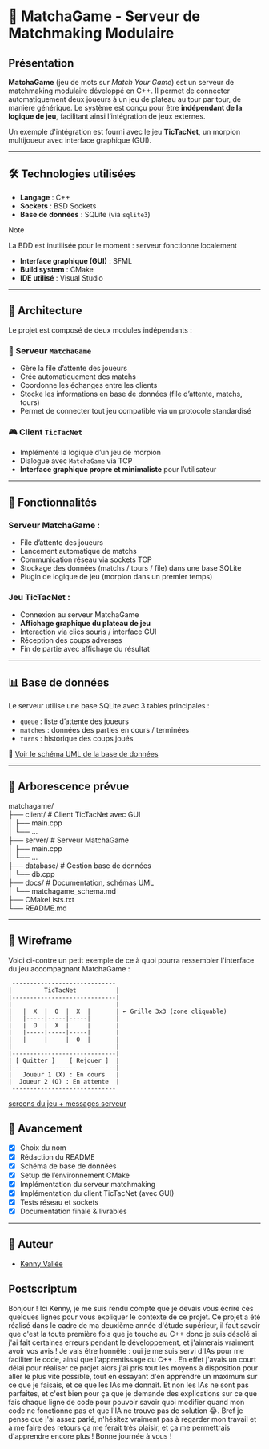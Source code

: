 # 🎯 MatchaGame - Serveur de Matchmaking Modulaire

## Présentation

**MatchaGame** (jeu de mots sur *Match Your Game*) est un serveur de matchmaking modulaire développé en C++. Il permet de connecter automatiquement deux joueurs à un jeu de plateau au tour par tour, de manière générique. Le système est conçu pour être **indépendant de la logique de jeu**, facilitant ainsi l’intégration de jeux externes.

Un exemple d'intégration est fourni avec le jeu **TicTacNet**, un morpion multijoueur avec interface graphique (GUI).

---

## 🛠️ Technologies utilisées

- **Langage** : C++
- **Sockets** : BSD Sockets
- **Base de données** : SQLite (via `sqlite3`)
> [!Note] 
> La BDD est inutilisée pour le moment : serveur fonctionne localement
- **Interface graphique (GUI)** : SFML
- **Build system** : CMake
- **IDE utilisé** : Visual Studio

---

## 🧱 Architecture

Le projet est composé de deux modules indépendants :

### 🧩 Serveur `MatchaGame`
- Gère la file d’attente des joueurs
- Crée automatiquement des matchs
- Coordonne les échanges entre les clients
- Stocke les informations en base de données (file d’attente, matchs, tours)
- Permet de connecter tout jeu compatible via un protocole standardisé

### 🎮 Client `TicTacNet`
- Implémente la logique d’un jeu de morpion
- Dialogue avec `MatchaGame` via TCP
- **Interface graphique propre et minimaliste** pour l’utilisateur

---

## 📐 Fonctionnalités

### Serveur MatchaGame :
- File d’attente des joueurs
- Lancement automatique de matchs
- Communication réseau via sockets TCP
- Stockage des données (matchs / tours / file) dans une base SQLite
- Plugin de logique de jeu (morpion dans un premier temps)

### Jeu TicTacNet :
- Connexion au serveur MatchaGame
- **Affichage graphique du plateau de jeu**
- Interaction via clics souris / interface GUI
- Réception des coups adverses
- Fin de partie avec affichage du résultat

---

## 📊 Base de données

Le serveur utilise une base SQLite avec 3 tables principales :

- `queue` : liste d’attente des joueurs
- `matches` : données des parties en cours / terminées
- `turns` : historique des coups joués

📎 [Voir le schéma UML de la base de données](docs/matchagame_schema.png)

---

## 📁 Arborescence prévue

matchagame/  
├── client/ # Client TicTacNet avec GUI  
│ ├── main.cpp  
│ └── ...   
├── server/ # Serveur MatchaGame    
│ ├── main.cpp  
│ └── ...   
├── database/ # Gestion base de données  
│ └── db.cpp    
├── docs/ # Documentation, schémas UML  
│ └── matchagame_schema.md  
├── CMakeLists.txt  
└── README.md

---

## 🧩 Wireframe

Voici ci-contre un petit exemple de ce à quoi pourra ressembler l'interface du jeu accompagnant MatchaGame :
````
 -----------------------------
|         TicTacNet           |
|-----------------------------|
|                             |
|   |  X  |  O  |  X  |       | ← Grille 3x3 (zone cliquable)
|   |-----|-----|-----|       |
|   |  O  |  X  |     |       |
|   |-----|-----|-----|       |
|   |     |     |  O  |       |
|                             |
|-----------------------------|
| [ Quitter ]    [ Rejouer ]  |
|-----------------------------|
|   Joueur 1 (X) : En cours   |
|  Joueur 2 (O) : En attente  |
 -----------------------------
````

[screens du jeu + messages serveur](/docs/Screens.md)

## 🚧 Avancement

- [x] Choix du nom
- [x] Rédaction du README
- [x] Schéma de base de données
- [x] Setup de l’environnement CMake
- [x] Implémentation du serveur matchmaking
- [x] Implémentation du client TicTacNet (avec GUI)
- [x] Tests réseau et sockets
- [x] Documentation finale & livrables

---

## 🧠 Auteur

- [Kenny Vallée](https://github.com/kenmanga666)

## Postscriptum

Bonjour ! Ici Kenny, je me suis rendu compte que je devais vous écrire ces quelques lignes pour vous expliquer le contexte de ce projet. 
Ce projet a été réalisé dans le cadre de ma deuxième année d'étude supérieur, il faut savoir que c'est la toute première fois que je touche au C++ donc je suis désolé si j'ai fait certaines erreurs pendant le développement, et j'aimerais vraiment avoir vos avis !
Je vais être honnête : oui je me suis servi d'IAs pour me faciliter le code, ainsi que l'apprentissage du C++ .
En effet j'avais un court délai pour réaliser ce projet alors j'ai pris tout les moyens à disposition pour aller le plus vite possible, tout en essayant d'en apprendre un maximum sur ce que je faisais, et ce que les IAs me donnait.
Et non les IAs ne sont pas parfaites, et c'est bien pour ça que je demande des explications sur ce que fais chaque ligne de code pour pouvoir savoir quoi modifier quand mon code ne fonctionne pas et que l'IA ne trouve pas de solution 😂. 
Bref je pense que j'ai assez parlé, n'hésitez vraiment pas à regarder mon travail et à me faire des retours ça me ferait très plaisir, et ça me permettrais d'apprendre encore plus ! Bonne journée à vous !